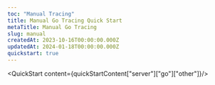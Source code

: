```yaml
---
toc: "Manual Tracing"
title: Manual Go Tracing Quick Start
metaTitle: Manual Go Tracing
slug: manual
createdAt: 2023-10-16T00:00:00.000Z
updatedAt: 2024-01-18T00:00:00.000Z
quickstart: true
---
```


<QuickStart content={quickStartContent["server"]["go"]["other"]}/>
